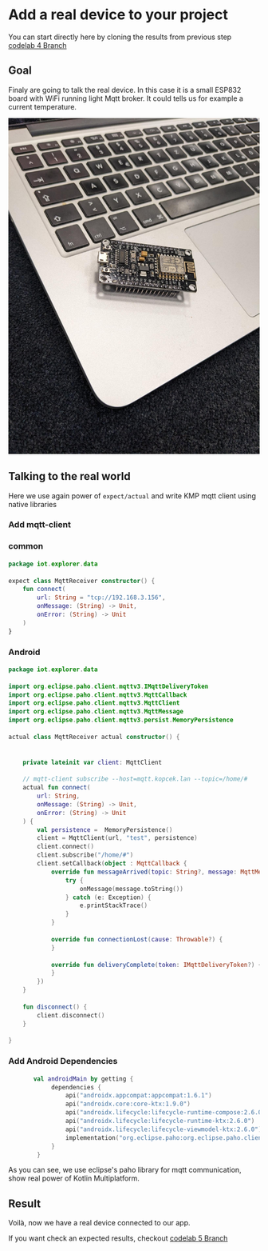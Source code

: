 # Add a real device to your project

You can start directly here by cloning the results from previous
step [codelab 4 Branch](https://github.com/michalharakal/kmp-workshop/tree/javaland2023/codelab-4/javaland2023/codelab/iot-explorer)

## Goal

Finaly  are going to talk the real device. In this case it is a small ESP832 board with WiFi running light Mqtt broker. It could tells us for example a current temperature.

![alt text](esp32.jpeg)


## Talking to the real world

Here we use again power of `expect/actual` and write KMP mqtt client using native libraries

### Add mqtt-client

### common
```kotlin
package iot.explorer.data

expect class MqttReceiver constructor() {
    fun connect(
        url: String = "tcp://192.168.3.156",
        onMessage: (String) -> Unit,
        onError: (String) -> Unit
    )
}
```

### Android

```kotlin
package iot.explorer.data

import org.eclipse.paho.client.mqttv3.IMqttDeliveryToken
import org.eclipse.paho.client.mqttv3.MqttCallback
import org.eclipse.paho.client.mqttv3.MqttClient
import org.eclipse.paho.client.mqttv3.MqttMessage
import org.eclipse.paho.client.mqttv3.persist.MemoryPersistence

actual class MqttReceiver actual constructor() {


    private lateinit var client: MqttClient

    // mqtt-client subscribe --host=mqtt.kopcek.lan --topic=/home/#
    actual fun connect(
        url: String,
        onMessage: (String) -> Unit,
        onError: (String) -> Unit
    ) {
        val persistence =  MemoryPersistence()
        client = MqttClient(url, "test", persistence)
        client.connect()
        client.subscribe("/home/#")
        client.setCallback(object : MqttCallback {
            override fun messageArrived(topic: String?, message: MqttMessage?) {
                try {
                    onMessage(message.toString())
                } catch (e: Exception) {
                    e.printStackTrace()
                }
            }

            override fun connectionLost(cause: Throwable?) {
            }

            override fun deliveryComplete(token: IMqttDeliveryToken?) {
            }
        })
    }

    fun disconnect() {
        client.disconnect()
    }

}
```
### Add Android Dependencies

```kotlin
       val androidMain by getting {
            dependencies {
                api("androidx.appcompat:appcompat:1.6.1")
                api("androidx.core:core-ktx:1.9.0")
                api("androidx.lifecycle:lifecycle-runtime-compose:2.6.0")
                api("androidx.lifecycle:lifecycle-runtime-ktx:2.6.0")
                api("androidx.lifecycle:lifecycle-viewmodel-ktx:2.6.0")
                implementation("org.eclipse.paho:org.eclipse.paho.client.mqttv3:1.2.5")
            }
        }
```
As you can see, we use eclipse's paho library for mqtt communication, show real power of Kotlin Multiplatform.


## Result

Voilà, now we have a real device connected to our app.

If you want check an expected results, checkout [codelab 5 Branch](https://github.com/michalharakal/kmp-workshop/tree/javaland2023/codelab-5/javaland2023/codelab/iot-explorer)